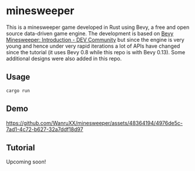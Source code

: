 # minesweeper

This is a minesweeper game developed in Rust using Bevy, a free and open source data-driven game engine. The development is based on [Bevy Minesweeper: Introduction - DEV Community](https://dev.to/qongzi/bevy-minesweeper-introduction-4l7f) but since the engine is very young and hence under very rapid iterations a lot of APIs have changed since the tutorial (it uses Bevy 0.8 while this repo is with Bevy 0.13). Some additional designs were also added in this repo.

## Usage
```shell
cargo run
```

## Demo
https://github.com/WanruXX/minesweeper/assets/48364194/4976de5c-7ad1-4c72-b627-32a7ddf18d97

## Tutorial
Upcoming soon!